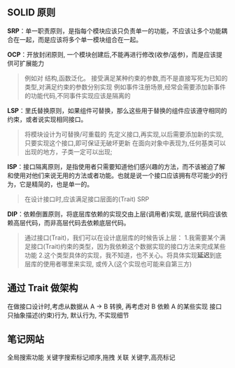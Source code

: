 ## SOLID 原则

**SRP**：单一职责原则，是指每个模块应该只负责单一的功能，不应该让多个功能耦合在一起，而是应该将多个单一模块组合在一起。

**OCP**：开放封闭原则, 一个模块创建后,不能再进行修改(收参/返参)，而是应该提供可扩展能力

> 例如对 结构,函数泛化。
> 接受满足某种约束的参数,而不是直接写死为已知的类型,对满足约束的参数分别实现
> 例如事件注册场景,经常会需要添加新事件的功能代码,不同事件实现应该是隔离的

**LSP**：里氏替换原则，如果组件可替换，那么这些用于替换的组件应该遵守相同的约束，或者说实现相同接口。

> 将模块设计为可替换/可重载的
> 先定义接口,再实现,以后需要添加新的实现,只要实现这个接口,即可保证无破坏更新
> 在面向对象中表现为,任何基类可以出现的地方，子类一定可以出现;

**ISP**：接口隔离原则，是指使用者只需要知道他们感兴趣的方法，而不该被迫了解和使用对他们来说无用的方法或者功能。也就是说一个接口应该拥有尽可能少的行为，它是精简的，也是单一的。

> 在设计接口时,应该满足接口层面的(Trait) SRP

**DIP**：依赖倒置原则，将底层库依赖的实现交由上层(调用者)实现, 底层代码应该依赖高层代码，而非高层代码去依赖底层代码。

> 通过接口(Trait)，我们可以在设计底层库的时候告诉上层： 1.我需要某个满足接口(Trait)约束的类型，因为我依赖这个数据实现的接口方法来完成某些功能 2.这个类型具体的实现，我不知道，也不关心。将具体实现**延迟**到底层库的使用者哪里来实现, 或传入(这个实现也可能来自第三方)

## 通过 Trait 做架构

在做接口设计时,考虑从数据从 A -> B 转换, 再考虑对 B 依赖 A 的某些实现
接口只抽象描述(约束)行为, 默认行为, 不实现细节

## 笔记网站

全局搜索功能
关键字搜索标记顺序,拖拽
关联 关键字,高亮标记
